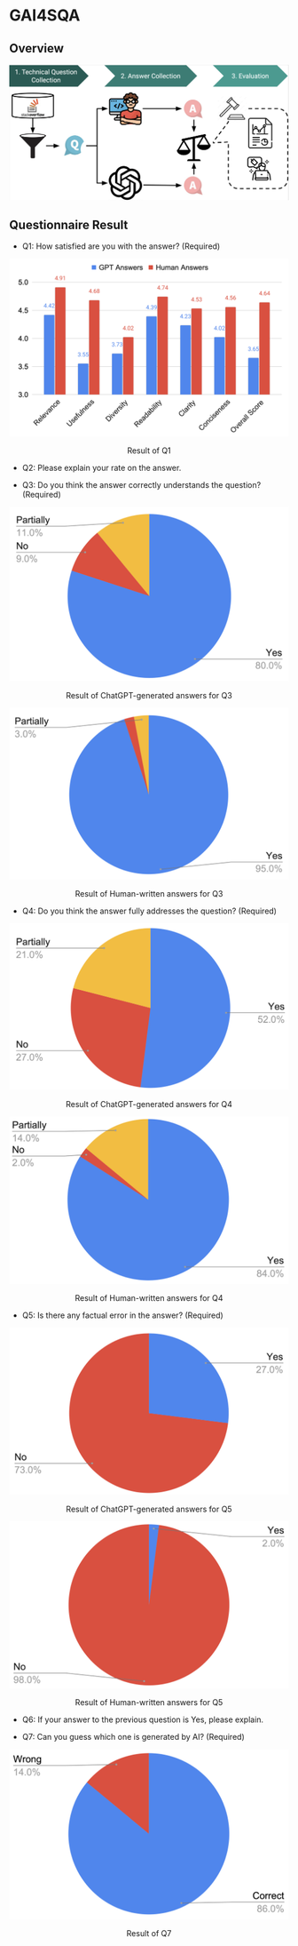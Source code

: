 # GAI4SQA

## Overview

![Overview](/results/overview.png "Overview")

## Questionnaire Result

- Q1: How satisfied are you with the answer? (Required)


![Result of Q1](/results/q1-all.png "Result of Q1")
<div align="center">
  Result of Q1
</div>


- Q2: Please explain your rate on the answer.

- Q3: Do you think the answer correctly understands the question? (Required)

![Result of ChatGPT-generated answers for Q3](/results/q3-gpt-all.png "Result of ChatGPT-generated answers for Q3")
<div align="center">
  Result of ChatGPT-generated answers for Q3
</div>

![Result of Human-written answers for Q3](/results/q3-human-all.png "Result of Human-written answers for Q3")
<div align="center">
  Result of Human-written answers for Q3
</div>

- Q4: Do you think the answer fully addresses the question? (Required)

![Result of ChatGPT-generated answers for Q4](/results/q4-gpt-all.png "Result of ChatGPT-generated answers for Q4")
<div align="center">
  Result of ChatGPT-generated answers for Q4
</div>

![Result of Human-written answers for Q4](/results/q4-human-all.png "Result of Human-written answers for Q4")
<div align="center">
  Result of Human-written answers for Q4
</div>

- Q5: Is there any factual error in the answer?  (Required)

![Result of ChatGPT-generated answers for Q5](/results/q5-gpt-all.png "Result of ChatGPT-generated answers for Q5")
<div align="center">
  Result of ChatGPT-generated answers for Q5
</div>

![Result of Human-written answers for Q5](/results/q5-human-all.png "Result of Human-written answers for Q5")
<div align="center">
  Result of Human-written answers for Q5
</div>

- Q6: If your answer to the previous question is Yes, please explain.


- Q7: Can you guess which one is generated by AI? (Required)

![Result of Q7](/results/q7-all.png "Result of Q7")
<div align="center">
  Result of Q7
</div>
